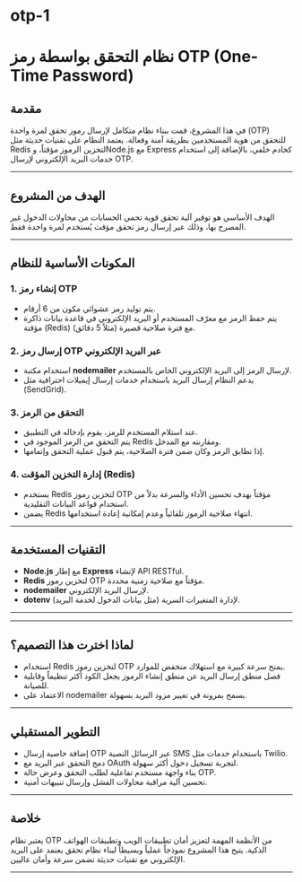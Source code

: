 # otp-1
# نظام التحقق بواسطة رمز OTP (One-Time Password)

## مقدمة
في هذا المشروع، قمت ببناء نظام متكامل لإرسال رموز تحقق لمرة واحدة (OTP) للتحقق من هوية المستخدمين بطريقة آمنة وفعالة. يعتمد النظام على تقنيات حديثة مثل Redis لتخزين الرموز مؤقتاً، وNode.js مع Express كخادم خلفي، بالإضافة إلى استخدام خدمات البريد الإلكتروني لإرسال OTP.

---

## الهدف من المشروع
الهدف الأساسي هو توفير آلية تحقق قوية تحمي الحسابات من محاولات الدخول غير المصرح بها، وذلك عبر إرسال رمز تحقق مؤقت يُستخدم لمرة واحدة فقط.

---

## المكونات الأساسية للنظام

### 1. إنشاء رمز OTP
- يتم توليد رمز عشوائي مكون من 6 أرقام.
- يتم حفظ الرمز مع معرّف المستخدم أو البريد الإلكتروني في قاعدة بيانات ذاكرة مؤقتة (Redis) مع فترة صلاحية قصيرة (مثلاً 5 دقائق).

### 2. إرسال رمز OTP عبر البريد الإلكتروني
- استخدام مكتبة **nodemailer** لإرسال الرمز إلى البريد الإلكتروني الخاص بالمستخدم.
- يدعم النظام إرسال البريد باستخدام خدمات إرسال إيميلات احترافية مثل (SendGrid).

### 3. التحقق من الرمز
- عند استلام المستخدم للرمز، يقوم بإدخاله في التطبيق.
- يتم التحقق من الرمز الموجود في Redis ومقارنته مع المدخل.
- إذا تطابق الرمز وكان ضمن فترة الصلاحية، يتم قبول عملية التحقق وإتمامها.

### 4. إدارة التخزين المؤقت (Redis)
- يستخدم Redis لتخزين رموز OTP مؤقتاً بهدف تحسين الأداء والسرعة بدلاً من استخدام قواعد البيانات التقليدية.
- يضمن Redis انتهاء صلاحية الرموز تلقائياً وعدم إمكانية إعادة استخدامها.

---

## التقنيات المستخدمة
- **Node.js** مع إطار **Express** لإنشاء API RESTful.
- **Redis** لتخزين رموز OTP مؤقتاً مع صلاحية زمنية محددة.
- **nodemailer** لإرسال البريد الإلكتروني.
- **dotenv** لإدارة المتغيرات السرية (مثل بيانات الدخول لخدمة البريد).

---


---

## لماذا اخترت هذا التصميم؟

- استخدام Redis لتخزين رموز OTP يمنح سرعة كبيرة مع استهلاك منخفض للموارد.
- فصل منطق إرسال البريد عن منطق إنشاء الرموز يجعل الكود أكثر تنظيماً وقابلية للصيانة.
- الاعتماد على nodemailer يسمح بمرونة في تغيير مزود البريد بسهولة.

---

## التطوير المستقبلي

- إضافة خاصية إرسال OTP عبر الرسائل النصية SMS باستخدام خدمات مثل Twilio.
- دمج التحقق عبر البريد مع OAuth لتجربة تسجيل دخول أكثر سهولة.
- بناء واجهة مستخدم تفاعلية لطلب التحقق وعرض حالة OTP.
- تحسين آلية مراقبة محاولات الفشل وإرسال تنبيهات أمنية.

---

## خلاصة

يعتبر نظام OTP من الأنظمة المهمة لتعزيز أمان تطبيقات الويب وتطبيقات الهواتف الذكية. يتيح هذا المشروع نموذجاً عملياً وبسيطاً لبناء نظام تحقق يعتمد على البريد الإلكتروني مع تقنيات حديثة تضمن سرعة وأمان عاليين.

---


